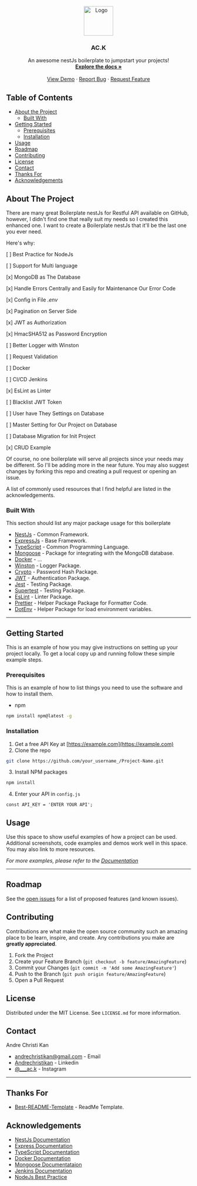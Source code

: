 <!-- PROJECT LOGO -->
<br />
<p align="center">
  <a href="https://github.com/andrechristikan/ac.k">
    <img src="https://nestjs.com/img/logo-small.svg" alt="Logo" width="80" height="80">
  </a>

  <h3 align="center">AC.K</h3>

  <p align="center">
    An awesome nestJs boilerplate to jumpstart your projects!
    <br />
    <a href="https://github.com/andrechristikan/ac.k"><strong>Explore the docs »</strong></a>
    <br />
    <br />
    <a href="https://github.com/andrechristikan/ac.k">View Demo</a>
    ·
    <a href="https://github.com/andrechristikan/ac.k/issues">Report Bug</a>
    ·
    <a href="https://github.com/andrechristikan/ac.k/issues">Request Feature</a>
  </p>
</p>



<!-- TABLE OF CONTENTS -->
## Table of Contents

* [About the Project](#about-the-project)
  * [Built With](#built-with)
* [Getting Started](#getting-started)
  * [Prerequisites](#prerequisites)
  * [Installation](#installation)
* [Usage](#usage)
* [Roadmap](#roadmap)
* [Contributing](#contributing)
* [License](#license)
* [Contact](#contact)
* [Thanks For](#thanks-for)
* [Acknowledgements](#acknowledgements)



<!-- ABOUT THE PROJECT -->
## About The Project

There are many great Boilerplate nestJs for Restful API available on GitHub, however, I didn't find one that really suit my needs so I created this enhanced one. I want to create a Boilerplate nestJs that it'll be the last one you ever need.

Here's why:

  [ ] Best Practice for NodeJs

  [ ] Support for Multi language

  [x] MongoDB as The Database

  [x] Handle Errors Centrally and Easily for Maintenance Our Error Code 

  [x] Config in File *.env*

  [x] Pagination on Server Side

  [x] JWT as Authorization

  [x] HmacSHA512 as Password Encryption

  [ ] Better Logger with Winston

  [ ] Request Validation

  [ ] Docker

  [ ] CI/CD Jenkins

  [x] EsLint as Linter

  [ ] Blacklist JWT Token

  [ ] User have They Settings on Database

  [ ] Master Setting for Our Project on Database

  [ ] Database Migration for Init Project

  [x] CRUD Example

Of course, no one boilerplate will serve all projects since your needs may be different. So I'll be adding more in the near future. You may also suggest changes by forking this repo and creating a pull request or opening an issue.

A list of commonly used resources that I find helpful are listed in the acknowledgements.

### Built With
This section should list any major package usage for this boilerplate
* [NestJs](https://nestjs.com) - Common Framework.
* [ExpressJs](https://expressjs.com) - Base Framework.
* [TypeScript](https://www.typescriptlang.org) - Common Programming Language.
* [Mongoose](https://github.com/nestjs/mongoose) - Package for integrating with the MongoDB database.
* [Docker](https://www.docker.com) - ...
* [Winston](https://github.com/winstonjs/winston) - Logger Package.
* [Crypto](https://github.com/brix/crypto-js) - Password Hash Package.
* [JWT](https://github.com/nestjs/jwt) - Authentication Package.
* [Jest](https://github.com/facebook/jest) - Testing Package.
* [Supertest](https://github.com/visionmedia/supertest) - Testing Package.
* [EsLint](https://eslint.org) - Linter Package.
* [Prettier](https://prettier.io) - Helper Package Package for Formatter Code.
* [DotEnv](https://github.com/motdotla/dotenv) - Helper Package for load environment variables.

---

<!-- GETTING STARTED -->
## Getting Started

This is an example of how you may give instructions on setting up your project locally.
To get a local copy up and running follow these simple example steps.

### Prerequisites

This is an example of how to list things you need to use the software and how to install them.
* npm
```sh
npm install npm@latest -g
```

### Installation

1. Get a free API Key at [https://example.com](https://example.com)
2. Clone the repo
```sh
git clone https://github.com/your_username_/Project-Name.git
```
3. Install NPM packages
```sh
npm install
```
4. Enter your API in `config.js`
```JS
const API_KEY = 'ENTER YOUR API';
```



<!-- USAGE EXAMPLES -->
## Usage

Use this space to show useful examples of how a project can be used. Additional screenshots, code examples and demos work well in this space. You may also link to more resources.

_For more examples, please refer to the [Documentation](project-docs)_


---


<!-- ROADMAP -->
## Roadmap

See the [open issues](project-issues) for a list of proposed features (and known issues).



<!-- CONTRIBUTING -->
## Contributing

Contributions are what make the open source community such an amazing place to be learn, inspire, and create. Any contributions you make are **greatly appreciated**.

1. Fork the Project
2. Create your Feature Branch (`git checkout -b feature/AmazingFeature`)
3. Commit your Changes (`git commit -m 'Add some AmazingFeature'`)
4. Push to the Branch (`git push origin feature/AmazingFeature`)
5. Open a Pull Request



<!-- LICENSE -->
## License

Distributed under the MIT License. See `LICENSE.md` for more information.



<!-- CONTACT -->
## Contact

Andre Christi Kan 
* [andrechristikan@gmail.com](author-email) - Email
* [Andrechristikan](author-linkedin) - Linkedin
* [@___ac.k](author-instagram) - Instagram




---




## Thanks For
* [Best-README-Template](https://github.com/othneildrew/Best-README-Template) - ReadMe Template.



<!-- ACKNOWLEDGEMENTS -->
## Acknowledgements
* [NestJs Documentation](https://docs.nestjs.com)
* [Express Documentation](https://expressjs.com)
* [TypeScript Documentation](https://www.typescriptlang.org/docs)
* [Docker Documentation](https://docs.docker.com)
* [Mongoose Documentataion](https://mongoosejs.com)
* [Jenkins Documentation](https://www.jenkins.io/doc/)
* [NodeJs Best Practice](https://www.typescriptlang.org/docs)


[project-url]: https://github.com/andrechristikan/ac.k
[project-docs]: https://github.com/andrechristikan/ac.k
[project-issues]: https://github.com/andrechristikan/ac.k/issues/
[author-email]: mailto:andrechristikan@gmail.com
[author-linkedin]: https://id.linkedin.com/in/andre-christi-kan-6b5913143
[author-instagram]: https://www.instagram.com/___ac.k/